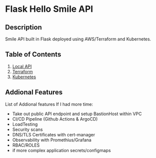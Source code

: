 # Flask Hello Smile API

## Description

Smile API built in Flask deployed using AWS/Terraform and Kubernetes.

## Table of Contents

1. [Local API](https://github.com/3daniel1996/SmileTechnical/blob/main/app/README.md 'Local API')
2.  [Terraform](https://github.com/3daniel1996/SmileTechnical/blob/main/infrastructure/README.md 'Terraform')
3.  [Kubernetes](https://github.com/3daniel1996/SmileTechnical/blob/main/manifests/README.md 'Kubernetes')

## Addional Features

List of Addional features If I had more time:

- Take out public API endpoint and setup BastionHost within VPC
- CI/CD Pipeline (Github Actions & ArgoCD)
- LoadTesting
- Security scans
- DNS/TLS Certificates with cert-manager
- Observability with Promethius/Grafana
- RBAC/ROLES
- if more complex application secrets/configmaps

